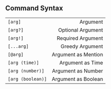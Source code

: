 ## Command Syntax

|||
|---|---:|
|`[arg]`|Argument|
|`[arg?]`|Optional Argument|
|`[arg!]`|Required Argument|
|`[...arg]`|Greedy Argument|
|`[@arg]`|Argument as Mention|
|`[arg (time)]`|Argument as Time|
|`[arg (number)]`|Argument as Number|
|`[arg (boolean)]`|Argument as Boolean|